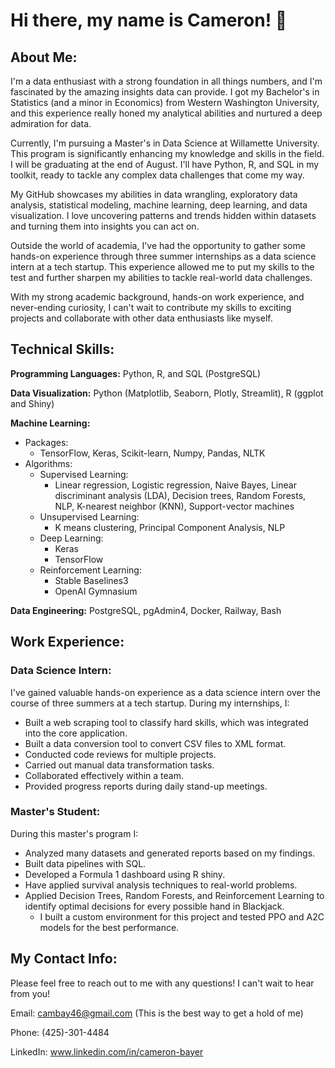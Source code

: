 # Hi there, my name is Cameron! 👋

## About Me:

I'm a data enthusiast with a strong foundation in all things numbers, and I'm fascinated by the amazing insights data can provide. I got my Bachelor's in Statistics (and a minor in Economics) from Western Washington University, and this experience really honed my analytical abilities and nurtured a deep admiration for data.

Currently, I'm pursuing a Master's in Data Science at Willamette University. This program is significantly enhancing my knowledge and skills in the field. I will be graduating at the end of August. I'll have Python, R, and SQL in my toolkit, ready to tackle any complex data challenges that come my way.

My GitHub showcases my abilities in data wrangling, exploratory data analysis, statistical modeling, machine learning, deep learning, and data visualization. I love uncovering patterns and trends hidden within datasets and turning them into insights you can act on.

Outside the world of academia, I've had the opportunity to gather some hands-on experience through three summer internships as a data science intern at a tech startup. This experience allowed me to put my skills to the test and further sharpen my abilities to tackle real-world data challenges.

With my strong academic background, hands-on work experience, and never-ending curiosity, I can't wait to contribute my skills to exciting projects and collaborate with other data enthusiasts like myself.


## Technical Skills:

**Programming Languages:** Python, R, and SQL (PostgreSQL)

**Data Visualization:** Python (Matplotlib, Seaborn, Plotly, Streamlit), R (ggplot and Shiny)

**Machine Learning:**
- Packages:
  - TensorFlow, Keras, Scikit-learn, Numpy, Pandas, NLTK
- Algorithms: 
  - Supervised Learning:
    - Linear regression, Logistic regression, Naive Bayes, Linear discriminant analysis (LDA), Decision trees, Random Forests, NLP, K-nearest neighbor (KNN), Support-vector machines
  - Unsupervised Learning:
    - K means clustering, Principal Component Analysis, NLP
  - Deep Learning:
    - Keras
    - TensorFlow
  - Reinforcement Learning:
    - Stable Baselines3
    - OpenAI Gymnasium

**Data Engineering:** PostgreSQL, pgAdmin4, Docker, Railway, Bash



## Work Experience:

### Data Science Intern:

I've gained valuable hands-on experience as a data science intern over the course of three summers at a tech startup. During my internships, I:
- Built a web scraping tool to classify hard skills, which was integrated into the core application.
- Built a data conversion tool to convert CSV files to XML format.
- Conducted code reviews for multiple projects.
- Carried out manual data transformation tasks.
- Collaborated effectively within a team.
- Provided progress reports during daily stand-up meetings.

### Master's Student:
During this master's program I:
- Analyzed many datasets and generated reports based on my findings.
- Built data pipelines with SQL.
- Developed a Formula 1 dashboard using R shiny.
- Have applied survival analysis techniques to real-world problems.
- Applied Decision Trees, Random Forests, and Reinforcement Learning to identify optimal decisions for every possible hand in Blackjack.
  - I built a custom environment for this project and tested PPO and A2C models for the best performance.



## My Contact Info:

Please feel free to reach out to me with any questions! I can't wait to hear from you!

Email: cambay46@gmail.com (This is the best way to get a hold of me)

Phone: (425)-301-4484

LinkedIn: www.linkedin.com/in/cameron-bayer






<!--
**CameronB01/CameronB01** is a ✨ _special_ ✨ repository because its `README.md` (this file) appears on your GitHub profile.

Here are some ideas to get you started:

- 🔭 I’m currently working on ...
- 🌱 I’m currently learning ...
- 👯 I’m looking to collaborate on ...
- 🤔 I’m looking for help with ...
- 💬 Ask me about ...
- 📫 How to reach me: ...
- 😄 Pronouns: ...
- ⚡ Fun fact: ...
-->
